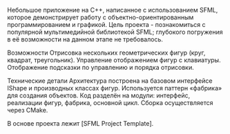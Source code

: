 Небольшое приложение на C++, написанное с использованием SFML, которое демонстрирует работу с объектно-ориентированным программированием и графикой.
Цель проекта - познакомиться с популярной мультимедийной библиотекой SFML; глубокого погружения в её возможности на данном этапе не требовалось.

Возможности
Отрисовка нескольких геометрических фигур (круг, квадрат, треугольник).
Управление отображением фигур с клавиатуры.
Отображение подсказки по управлению и порядка отрисовки.

Технические детали
Архитектура построена на базовом интерфейсе IShape и производных классах фигур.
Используется паттерн «фабрика» для создания объектов.
Код разделён на модули: интерфейс, реализации фигур, фабрика, основной цикл.
Сборка осуществляется через CMake.

В основе проекта лежит [SFML Project Template].
